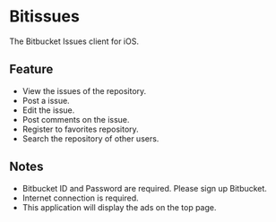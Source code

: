 # Bitissues

The Bitbucket Issues client for iOS.

## Feature

* View the issues of the repository.
* Post a issue.
* Edit the issue.
* Post comments on the issue.
* Register to favorites repository.
* Search the repository of other users.

## Notes

* Bitbucket ID and Password are required. Please sign up Bitbucket.
* Internet connection is required.
* This application will display the ads on the top page.

